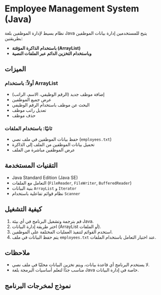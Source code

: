 # Employee Management System (Java)

نظام بسيط لإدارة الموظفين بلغة Java يتيح للمستخدمين إدارة بيانات الموظفين بطريقتين:

- **باستخدام الذاكرة المؤقتة (ArrayList)**
- **وباستخدام التخزين الدائم عبر الملفات النصية**

## الميزات

### أولاً: باستخدام ArrayList
- إضافة موظف جديد (الرقم الوظيفي، الاسم، الراتب)
- عرض جميع الموظفين
- البحث عن موظف باستخدام الرقم الوظيفي
- تعديل راتب موظف
- حذف موظف

### ثانيًا: باستخدام الملفات
- حفظ بيانات الموظفين في ملف نصي (`employees.txt`)
- تحميل بيانات الموظفين من الملف إلى الذاكرة
- عرض الموظفين مباشرة من الملف

## التقنيات المستخدمة
- Java Standard Edition (Java SE)
- التعامل مع الملفات (`FileReader`, `FileWriter`, `BufferedReader`)
- بنية البيانات `ArrayList` و `Iterator`
- نظام قوائم تفاعلية باستخدام `Scanner`

## كيفية التشغيل
1. قم بترجمة وتشغيل البرنامج في أي بيئة Java.
2. اختر طريقة إدارة البيانات (ArrayList أو الملفات).
3. استخدم القوائم لتنفيذ العمليات المختلفة على الموظفين.
4. يتم حفظ البيانات في ملف `employees.txt` عند اختيار التعامل باستخدام الملفات.

## ملاحظات
- لا يستخدم البرنامج أي قاعدة بيانات، ويتم تخزين البيانات محليًا في ملف نصي.
- مناسب جدًا لتعلم أساسيات البرمجة بلغة Java خاصة في إدارة البيانات.

## نموذج لمخرجات البرنامج

